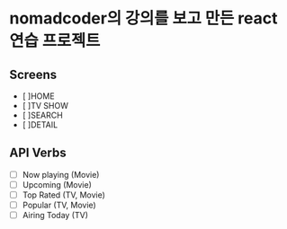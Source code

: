 # nomadcoder의 강의를 보고 만든 react 연습 프로젝트

## Screens

- [ ]HOME
- [ ]TV SHOW
- [ ]SEARCH
- [ ]DETAIL

## API Verbs

- [ ] Now playing (Movie)
- [ ] Upcoming (Movie)
- [ ] Top Rated (TV, Movie)
- [ ] Popular (TV, Movie)
- [ ] Airing Today (TV)
